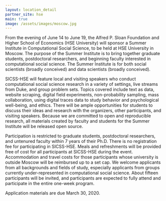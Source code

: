 ```yaml
---
layout: location_detail
partner_site: hse
main: true
image: /assets/images/moscow.jpg
---
```


From the evening of June 14 to June 19, the Alfred P. Sloan Foundation and Higher School of Economics (HSE University) will sponsor a Summer Institute in Computational Social Science, to be held at HSE University in Moscow. The purpose of the Summer Institute is to bring together graduate students, postdoctoral researchers, and beginning faculty interested in computational social science. The Summer Institute is for both social scientists (broadly conceived) and data scientists (broadly conceived).

SICSS-HSE will feature local and visiting speakers who conduct computational social science research in a variety of settings, live streams from Duke, and group problem sets. Topics covered include text as data, website scraping, digital field experiments, non-probability sampling, mass collaboration, using digital traces data to study behavior and psychological well-being, and ethics. There will be ample opportunities for students to discuss their ideas and research with the organizers, other participants, and visiting speakers. Because we are committed to open and reproducible research, all materials created by faculty and students for the Summer Institute will be released open source.

Participation is restricted to graduate students, postdoctoral researchers, and untenured faculty within 7 years of their Ph.D. There is no registration fee for participating in SICSS-HSE. Meals and refreshments will be provided free of cost for all participants at SICSS-HSE during the event. Accommodation and travel costs for those participants whose university is outside Moscow will be reimbursed up to a set cap. We welcome applicants from all backgrounds and fields of study, especially applicants from groups currently under-represented in computational social science. About fifteen participants will be invited, and participants are expected to fully attend and participate in the entire one-week program.

Application materials are due March 30, 2020.
